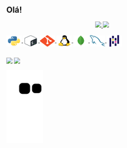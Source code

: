 ## Olá! 

<div align="center">
  <a href="https://github.com/dataramiro">
  <img height="180em" src="https://github-readme-stats.vercel.app/api?username=dataramiro&show_icons=true&theme=dracula&include_all_commits=true&count_private=false"/>
  <img height="180em" src="https://github-readme-stats.vercel.app/api/top-langs/?username=dataramiro&layout=compact&langs_count=7&theme=dracula"/>
</div>
<div style="display: inline_block"><br>
 <img align="center" alt="data-Python" height="30" width="40" src="https://raw.githubusercontent.com/devicons/devicon/master/icons/python/python-original.svg">
  <img align="center" alt="data-Bash" height="30" width="40" src="https://raw.githubusercontent.com/devicons/devicon/master/icons/bash/bash-original.svg">
  <img align="center" alt="data-Git" height="30" width="40" src="https://raw.githubusercontent.com/devicons/devicon/master/icons/git/git-original.svg">
  <img align="center" alt="data-linux" height="30" width="40" src="https://raw.githubusercontent.com/devicons/devicon/master/icons/linux/linux-original.svg">
  <img align="center" alt="data-Git" height="30" width="40" src="https://raw.githubusercontent.com/devicons/devicon/master/icons/mongodb/mongodb-original.svg">
    <img align="center" alt="data-Git" height="30" width="40" src="https://raw.githubusercontent.com/devicons/devicon/master/icons/mysql/mysql-original.svg">
  <img align="center" alt="data-Git" height="30" width="40" src="https://raw.githubusercontent.com/devicons/devicon/master/icons/pandas/pandas-original.svg">


</div>

##
<div>
  <a href = "mailto:dataramiro@gmail.com"><img src="https://img.shields.io/badge/-Gmail-%23333?style=for-the-badge&logo=gmail&logoColor=white" target="_blank"></a>
  <a href="https://www.linkedin.com/in/dataramiro" target="_blank"><img src="https://img.shields.io/badge/-LinkedIn-%230077B5?style=for-the-badge&logo=linkedin&logoColor=white" target="_blank"></a> 
 
  ![Snake animation](https://github.com/dataramiro/dataramiro/blob/output/github-contribution-grid-snake.svg)
 
</div>
